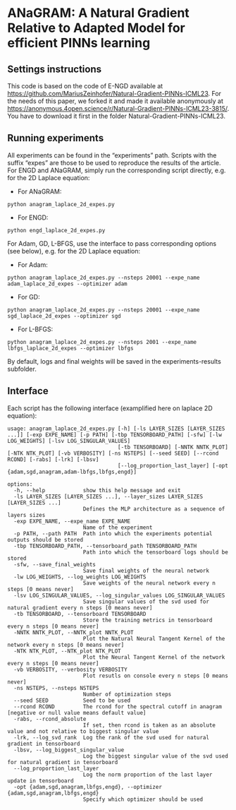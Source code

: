 # ANaGRAM: A Natural Gradient Relative to Adapted Model for efficient PINNs learning
## Settings instructions
This code is based on the code of E-NGD available at <https://github.com/MariusZeinhofer/Natural-Gradient-PINNs-ICML23>.
For the needs of this paper, we forked it and made it available anonymously at <https://anonymous.4open.science/r/Natural-Gradient-PINNs-ICML23-3815/>.
You have to download it first in the folder Natural-Gradient-PINNs-ICML23.

## Running experiments
All experiments can be found in the “experiments” path. Scripts with the suffix “expes” are those to be used to reproduce the results of the article.
For ENGD and ANaGRAM, simply run the corresponding script directly, e.g. for the 2D Laplace equation:
- For ANaGRAM:
```
python anagram_laplace_2d_expes.py
```
- For ENGD:
```
python engd_laplace_2d_expes.py
```

For Adam, GD, L-BFGS, use the interface to pass corresponding options (see below), e.g. for the 2D Laplace equation:
- For Adam:
```
python anagram_laplace_2d_expes.py --nsteps 20001 --expe_name adam_laplace_2d_expes --optimizer adam
```
- For GD:
```
python anagram_laplace_2d_expes.py --nsteps 20001 --expe_name sgd_laplace_2d_expes --optimizer sgd
```
- For L-BFGS:
```
python anagram_laplace_2d_expes.py --nsteps 2001 --expe_name lbfgs_laplace_2d_expes --optimizer lbfgs
```

By default, logs and final weights will be saved in the experiments-results subfolder.

## Interface
Each script has the following interface (examplified here on laplace 2D equation):

```
usage: anagram_laplace_2d_expes.py [-h] [-ls LAYER_SIZES [LAYER_SIZES ...]] [-exp EXPE_NAME] [-p PATH] [-tbp TENSORBOARD_PATH] [-sfw] [-lw LOG_WEIGHTS] [-lsv LOG_SINGULAR_VALUES]
                                   [-tb TENSORBOARD] [-NNTK NNTK_PLOT] [-NTK NTK_PLOT] [-vb VERBOSITY] [-ns NSTEPS] [--seed SEED] [--rcond RCOND] [-rabs] [-lrk] [-lbsv]
                                   [--log_proportion_last_layer] [-opt {adam,sgd,anagram,adam-lbfgs,lbfgs,engd}]

options:
  -h, --help            show this help message and exit
  -ls LAYER_SIZES [LAYER_SIZES ...], --layer_sizes LAYER_SIZES [LAYER_SIZES ...]
                        Defines the MLP architecture as a sequence of layers sizes
  -exp EXPE_NAME, --expe_name EXPE_NAME
                        Name of the experiment
  -p PATH, --path PATH  Path into which the experiments potential outputs should be stored
  -tbp TENSORBOARD_PATH, --tensorboard_path TENSORBOARD_PATH
                        Path into which the tensorboard logs should be stored
  -sfw, --save_final_weights
                        Save final weights of the neural network
  -lw LOG_WEIGHTS, --log_weights LOG_WEIGHTS
                        Save weights of the neural network every n steps [0 means never]
  -lsv LOG_SINGULAR_VALUES, --log_singular_values LOG_SINGULAR_VALUES
                        Save singular values of the svd used for natural gradient every n steps [0 means never]
  -tb TENSORBOARD, --tensorboard TENSORBOARD
                        Store the training metrics in tensorboard every n steps [0 means never]
  -NNTK NNTK_PLOT, --NNTK_plot NNTK_PLOT
                        Plot the Natural Neural Tangent Kernel of the network every n steps [0 means never]
  -NTK NTK_PLOT, --NTK_plot NTK_PLOT
                        Plot the Neural Tangent Kernel of the network every n steps [0 means never]
  -vb VERBOSITY, --verbosity VERBOSITY
                        Plot resutls on console every n steps [0 means never]
  -ns NSTEPS, --nsteps NSTEPS
                        Number of optimization steps
  --seed SEED           Seed to be used
  --rcond RCOND         The rcond for the spectral cutoff in anagram [negative or null value means default value]
  -rabs, --rcond_absolute
                        If set, then rcond is taken as an absolute value and not relative to biggest singular value
  -lrk, --log_svd_rank  Log the rank of the svd used for natural gradient in tensorboard
  -lbsv, --log_biggest_singular_value
                        Log the biggest singular value of the svd used for natural gradient in tensorboard
  --log_proportion_last_layer
                        Log the norm proportion of the last layer update in tensorboard
  -opt {adam,sgd,anagram,lbfgs,engd}, --optimizer {adam,sgd,anagram,lbfgs,engd}
                        Specify which optimizer should be used
```
